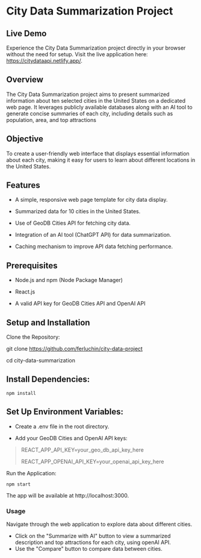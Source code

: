 # City Data Summarization Project

## Live Demo

Experience the City Data Summarization project directly in your browser without the need for setup. Visit the live application here: https://citydataapi.netlify.app/.

## Overview

The City Data Summarization project aims to present summarized information about ten selected cities in the United States on a dedicated web page. It leverages publicly available databases along with an AI tool to generate concise summaries of each city, including details such as population, area, and top attractions

## Objective
  
To create a user-friendly web interface that displays essential information about each city, making it easy for users to learn about different locations in the United States.

## Features

- A simple, responsive web page template for city data display.

- Summarized data for 10 cities in the United States.

- Use of GeoDB Cities API for fetching city data.

- Integration of an AI tool (ChatGPT API) for data summarization.

- Caching mechanism to improve API data fetching performance.

## Prerequisites

- Node.js and npm (Node Package Manager)

- React.js

- A valid API key for GeoDB Cities API and OpenAI API

## Setup and Installation  

Clone the Repository:

git clone https://github.com/ferluchin/city-data-project

cd city-data-summarization

## Install Dependencies:

    npm install

## Set Up Environment Variables:

- Create a .env file in the root directory.

- Add your GeoDB Cities and OpenAI API keys:

> REACT_APP_API_KEY=your_geo_db_api_key_here
> 
> REACT_APP_OPENAI_API_KEY=your_openai_api_key_here

Run the Application:

    npm start

The app will be available at http://localhost:3000.

### Usage

Navigate through the web application to explore data about different cities.

- Click on the "Summarize with AI" button to view a summarized
   description and top attractions for each city, using openAI API.
- Use the "Compare" button to compare data between cities.
